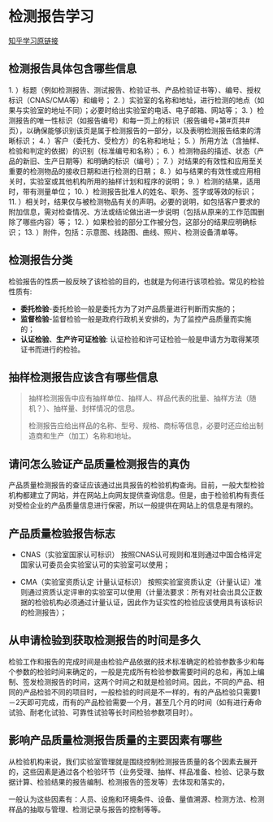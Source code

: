 # 检测报告学习

[知乎学习原链接](https://zhuanlan.zhihu.com/p/43120673)

## 检测报告具体包含哪些信息

1\. ）标题（例如检测报告、测试报告、检验证书、产品检验证书等）、编号、授权标识（CNAS/CMA等）和编号；
2\. ）实验室的名称和地址，进行检测的地点（如果与实验室的地址不同）；必要时给出实验室的电话、电子邮箱、网站等；
3\. ）检测报告的唯一性标识（如报告编号）和每一页上的标识（报告编号\+第#页共#页），以确保能够识别该页是属于检测报告的一部分，以及表明检测报告结束的清晰标识；
4\. ）客户（委托方、受检方）的名称和地址；
5\. ）所用方法（含抽样、检验和判定的依据）的识别（标准编号和名称）；
6\. ）检测物品的描述、状态（产品的新旧、生产日期等）和明确的标识（编号）；
7\. ）对结果的有效性和应用至关重要的检测物品的接收日期和进行检测的日期；
8\. ）如与结果的有效性或应用相关时，实验室或其他机构所用的抽样计划和程序的说明；
9\. ）检测的结果，适用时，带有测量单位；
10. ）检测报告批准人的姓名、职务、签字或等效的标识；
11. ）相关时，结果仅与被检测物品有关的声明。必要的说明，如包括客户要求的附加信息，需对检查情况、方法或结论做出进一步说明（包括从原来的工作范围删除了哪些内容）等；
12. ）如果检验的部分工作被分包，这部分的结果应明确标识；
13. ）附件，包括：示意图、线路图、曲线、照片、检测设备清单等。

## 检测报告分类

检验报告的性质一般反映了该检验的目的，也就是为何进行该项检验。常见的检验性质有:

* **委托检验**-委托检验一般是委托方为了对产品质量进行判断而实施的；
* **监督检验**-监督检验一般是政府行政机关安排的，为了监控产品质量而实施的；
* **认证检验**、**生产许可证检验**: 认证检验和许可证检验一般是申请方为取得某项证书而进行的检验。

## 抽样检测报告应该含有哪些信息

> 抽样检测报告中应有抽样单位、抽样人、样品代表的批量、抽样方法（随机？）、抽样量、封样情况的信息。
>  
> 检测报告应给出样品的名称、型号、规格、商标等信息，必要时还应给出制造商和生产（加工）名称和地址。

## 请问怎么验证产品质量检测报告的真伪

产品质量检测报告的查证应该通过出具报告的检验机构查询。目前，一般大型检验机构都建立了网站，并在网站上向网友提供查询信息。但是，由于检验机构有责任对受检企业的产品质量信息进行保密，所以一般提供在网站上的信息是有限的。

## 产品质量检验报告标志

* CNAS（实验室国家认可标识） 按照CNAS认可规则和准则通过中国合格评定国家认可委员会实验室认可的实验室可以使用；

* CMA（实验室资质认定 计量认证标识） 按照实验室资质认定（计量认证）准则通过资质认定评审的实验室可以使用（计量法要求：所有对社会出具公正数据的检验机构必须通过计量认证，因此作为证实性的检验应该使用具有该标识的检测报告）；

## 从申请检验到获取检测报告的时间是多久

检验工作和报告的完成时间是由检验产品依据的技术标准确定的检验参数多少和每个参数的检验时间来确定的，一般是完成所有检验参数需要时间的总和，再加上编制、签发检测报告的时间，这两个时间之和就是检验时间。因此，不同的产品、相同的产品检验不同的项目时，一般检验的时间是不一样的，有的产品检验只需要1－2天即可完成，而有的产品检验需要一个月，甚至几个月的时间（如有进行寿命试验、耐老化试验、可靠性试验等长时间检验参数项目时）。

## 影响产品质量检测报告质量的主要因素有哪些

从检验机构来说，我们实验室管理就是围绕控制检测报告质量的各个因素去展开的，这些因素是通过各个检验环节（业务受理、抽样、样品准备、检验、记录与数据计算、检验结果的报告编制、检测报告的签发等）去体现和落实的，

一般认为这些因素有：人员、设施和环境条件、设备、量值溯源、检测方法、检测样品的抽取与管理、检测记录与报告的控制等等。
